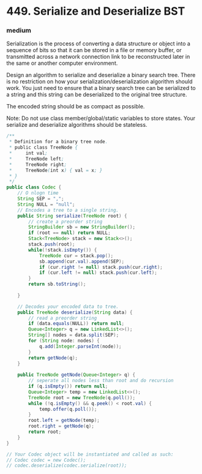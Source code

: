 # 449. Serialize and Deserialize BST
### medium
Serialization is the process of converting a data structure or object into a sequence of bits so that it can be stored in a file or memory buffer, or transmitted across a network connection link to be reconstructed later in the same or another computer environment.

Design an algorithm to serialize and deserialize a binary search tree. There is no restriction on how your serialization/deserialization algorithm should work. You just need to ensure that a binary search tree can be serialized to a string and this string can be deserialized to the original tree structure.

The encoded string should be as compact as possible.

Note: Do not use class member/global/static variables to store states. Your serialize and deserialize algorithms should be stateless.


```Java
/**
 * Definition for a binary tree node.
 * public class TreeNode {
 *     int val;
 *     TreeNode left;
 *     TreeNode right;
 *     TreeNode(int x) { val = x; }
 * }
 */
public class Codec {
    // O nlogn time 
    String SEP = ",";
    String NULL = "null";
    // Encodes a tree to a single string.
    public String serialize(TreeNode root) {
        // create a preorder string
        StringBuilder sb = new StringBuilder();
        if (root == null) return NULL;
        Stack<TreeNode> stack = new Stack<>();
        stack.push(root);
        while(!stack.isEmpty()) {
            TreeNode cur = stack.pop();
            sb.append(cur.val).append(SEP);
            if (cur.right != null) stack.push(cur.right);
            if (cur.left != null) stack.push(cur.left);
        }
        return sb.toString();
        
    }

    // Decodes your encoded data to tree.
    public TreeNode deserialize(String data) {
        // read a preorder string
        if (data.equals(NULL)) return null;
        Queue<Integer> q = new LinkedList<>();
        String[] nodes = data.split(SEP);
        for (String node: nodes) {
            q.add(Integer.parseInt(node));
        }
        return getNode(q);
    }
    
    public TreeNode getNode(Queue<Integer> q) {
        // seperate all nodes less than root and do recursion
        if (q.isEmpty()) return null;
        Queue<Integer> temp = new LinkedList<>();
        TreeNode root = new TreeNode(q.poll());
        while (!q.isEmpty() && q.peek() < root.val) {
            temp.offer(q.poll());
        }
        root.left = getNode(temp);
        root.right = getNode(q);
        return root;
    }
}

// Your Codec object will be instantiated and called as such:
// Codec codec = new Codec();
// codec.deserialize(codec.serialize(root));

```